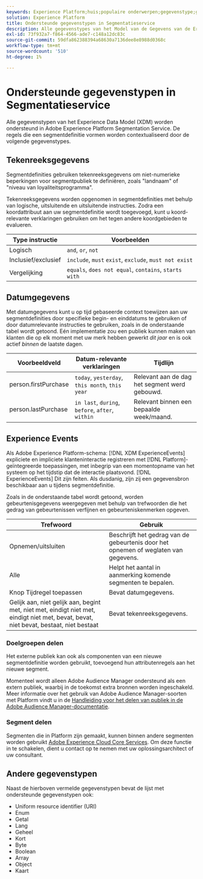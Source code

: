 ```yaml
---
keywords: Experience Platform;huis;populaire onderwerpen;gegevenstype;gegevenstypen;Gegevenstypen;Gegevenstype;Gegevenstypen voor segmentatie;Segmentatie;Segmentatie;Segmenteringsdienst;Segmenteringsservicetypen;
solution: Experience Platform
title: Ondersteunde gegevenstypen in Segmentatieservice
description: Alle gegevenstypes van het Model van de Gegevens van de Ervaring (XDM) worden gesteund binnen de Dienst van de Segmentatie van Adobe. De regels die een segmentdefinitie vormen worden contextualiseerd door de volgende gegevenstypes.
exl-id: 73f932a7-f864-4566-ade7-c148a12dc83c
source-git-commit: 59dfa862388394a68630a7136dee8e8988d0368c
workflow-type: tm+mt
source-wordcount: '510'
ht-degree: 1%

---
```


# Ondersteunde gegevenstypen in Segmentatieservice

Alle gegevenstypen van het Experience Data Model (XDM) worden ondersteund in Adobe Experience Platform Segmentation Service. De regels die een segmentdefinitie vormen worden contextualiseerd door de volgende gegevenstypes.

## Tekenreeksgegevens

Segmentdefinities gebruiken tekenreeksgegevens om niet-numerieke beperkingen voor segmentpubliek te definiëren, zoals &quot;landnaam&quot; of &quot;niveau van loyaliteitsprogramma&quot;.

Tekenreeksgegevens worden opgenomen in segmentdefinities met behulp van logische, uitsluitende en uitsluitende instructies. Zodra een koordattribuut aan uw segmentdefinitie wordt toegevoegd, kunt u koord-relevante verklaringen gebruiken om het tegen andere koordgebieden te evalueren.

| Type instructie | Voorbeelden |
| -------------- | -------- |
| Logisch | `and`, `or`, `not` |
| Inclusief/exclusief | `include`, `must` `exist`, `exclude`, `must not exist` |
| Vergelijking | `equals`, `does not equal`, `contains`, `starts with` |

## Datumgegevens

Met datumgegevens kunt u op tijd gebaseerde context toewijzen aan uw segmentdefinities door specifieke begin- en einddatums te gebruiken of door datumrelevante instructies te gebruiken, zoals in de onderstaande tabel wordt getoond. Eén implementatie zou een publiek kunnen maken van klanten die op elk moment met uw merk hebben gewerkt *dit jaar* en is ook actief *binnen* de laatste dagen.

| Voorbeeldveld | Datum-relevante verklaringen | Tijdlijn |
| ------------- | ------------------------ | --------- |
| person.firstPurchase | `today`, `yesterday`, `this month`, `this year` | Relevant aan de dag het segment werd gebouwd. |
| person.lastPurchase | `in last`, `during`, `before`, `after`, `within` | Relevant binnen een bepaalde week/maand. |

## Experience Events

Als Adobe Experience Platform-schema: [!DNL XDM ExperienceEvents] expliciete en impliciete klanteninteractie registreren met [!DNL Platform]- geïntegreerde toepassingen, met inbegrip van een momentopname van het systeem op het tijdstip dat de interactie plaatsvond. [!DNL ExperienceEvents] Dit zijn feiten. Als dusdanig, zijn zij een gegevensbron beschikbaar aan u tijdens segmentdefinitie.

Zoals in de onderstaande tabel wordt getoond, worden gebeurtenisgegevens weergegeven met behulp van trefwoorden die het gedrag van gebeurtenissen verfijnen en gebeurteniskenmerken opgeven.

| Trefwoord | Gebruik |
| ------- | --- |
| Opnemen/uitsluiten | Beschrijft het gedrag van de gebeurtenis door het opnemen of weglaten van gegevens. |
| Alle | Helpt het aantal in aanmerking komende segmenten te bepalen. |
| Knop Tijdregel toepassen | Bevat datumgegevens. |
| Gelijk aan, niet gelijk aan, begint met, niet met, eindigt niet met, eindigt niet met, bevat, bevat, niet bevat, bestaat, niet bestaat | Bevat tekenreeksgegevens. |

### Doelgroepen delen

Het externe publiek kan ook als componenten van een nieuwe segmentdefinitie worden gebruikt, toevoegend hun attributenregels aan het nieuwe segment.

Momenteel wordt alleen Adobe Audience Manager ondersteund als een extern publiek, waarbij in de toekomst extra bronnen worden ingeschakeld. Meer informatie over het gebruik van Adobe Audience Manager-soorten met Platform vindt u in de [Handleiding voor het delen van publiek in de Adobe Audience Manager-documentatie](https://experienceleague.adobe.com/docs/audience-manager/user-guide/implementation-integration-guides/integration-experience-platform/aam-aep-audience-sharing.html).

### Segment delen

Segmenten die in Platform zijn gemaakt, kunnen binnen andere segmenten worden gebruikt [Adobe Experience Cloud Core Services](https://experienceleague.adobe.com/docs/core-services/interface/experience-cloud.html). Om deze functie in te schakelen, dient u contact op te nemen met uw oplossingsarchitect of uw consultant.

## Andere gegevenstypen

Naast de hierboven vermelde gegevenstypen bevat de lijst met ondersteunde gegevenstypen ook:

- Uniform resource identifier (URI)
- Enum
- Getal
- Lang
- Geheel
- Kort
- Byte
- Boolean
- Array
- Object
- Kaart
